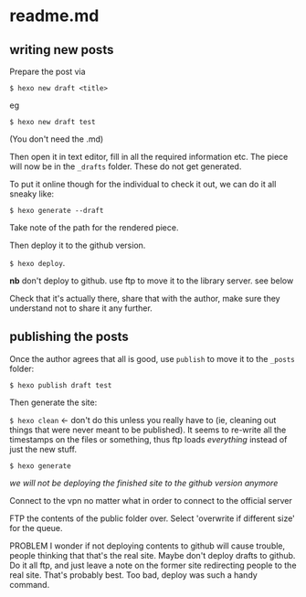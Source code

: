 # readme.md

## writing new posts

Prepare the post via

`$ hexo new draft <title>`

eg

`$ hexo new draft test`

(You don't need the .md)

Then open it in text editor, fill in all the required information etc. The piece will now be in the `_drafts` folder. These do not get generated.

To put it online though for the individual to check it out, we can do it all sneaky like:

`$ hexo generate --draft`

Take note of the path for the rendered piece.

Then deploy it to the github version.

`$ hexo deploy`.

**nb** don't deploy to github. use ftp to move it to the library server. see below

Check that it's actually there, share that with the author, make sure they understand not to share it any further.

## publishing the posts

Once the author agrees that all is good, use `publish` to move it to the `_posts` folder:

`$ hexo publish draft test`

Then generate the site:

`$ hexo clean` <- don't do this unless you really have to (ie, cleaning out things that were never meant to be published). It seems to re-write all the timestamps on the files or something, thus ftp loads *everything* instead of just the new stuff.

`$ hexo generate`

*we will not be deploying the finished site to the github version anymore*

Connect to the vpn no matter what in order to connect to the official server

FTP the contents of the public folder over. Select 'overwrite if different size' for the queue.

PROBLEM I wonder if not deploying contents to github will cause trouble, people thinking that that's the real site. Maybe don't deploy drafts to github. Do it all ftp, and just leave a note on the former site redirecting people to the real site. That's probably best. Too bad, deploy was such a handy command.
